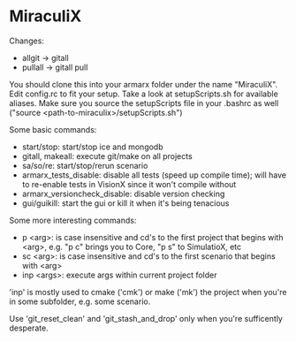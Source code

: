 # MiraculiX

Changes:
- allgit -> gitall
- pullall -> gitall pull

You should clone this into your armarx folder under the name "MiraculiX".
Edit config.rc to fit your setup.
Take a look at setupScripts.sh for available aliases.
Make sure you source the setupScripts file in your .bashrc as well ("source \<path-to-miraculix\>/setupScripts.sh")

Some basic commands:
- start/stop: start/stop ice and mongodb
- gitall, makeall: execute git/make on all projects
- sa/so/re: start/stop/rerun scenario
- armarx_tests_disable: disable all tests (speed up compile time); will have to re-enable tests in VisionX since it won't compile without
- armarx_versioncheck_disable: disable version checking
- gui/guikill: start the gui or kill it when it's being tenacious

Some more interesting commands:
- p \<arg\>: is case insensitive and cd's to the first project that begins with \<arg\>, e.g. "p c" brings you to Core, "p s" to SimulatioX, etc
- sc \<arg\>: is case insensitive and cd's to the first scenario that begins with \<arg\>
- inp \<args\>: execute args within current project folder

'inp' is mostly used to cmake ('cmk') or make ('mk') the project when you're in some subfolder, e.g. some scenario.

Use 'git_reset_clean' and 'git_stash_and_drop' only when you're sufficently desperate.
